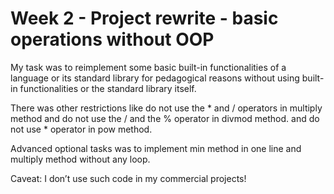 # Week 2 - Project rewrite - basic operations without OOP

My task was to reimplement some basic built-in functionalities of a language or its standard library
for pedagogical reasons without using built-in functionalities or the standard library itself.

There was other restrictions like do not use the * and / operators in multiply method 
and do not use the / and the % operator in divmod method.
and do not use * operator in pow method.

Advanced optional tasks was to implement min method in one line and multiply method without any loop.

Caveat: I don’t use such code in my commercial projects!

